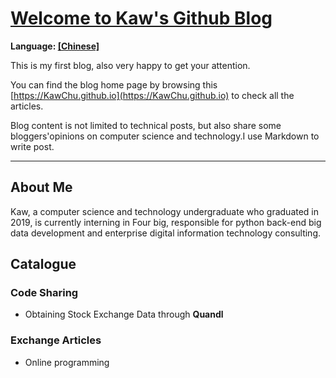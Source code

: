 # [Welcome to Kaw's Github Blog](https://KawChu.github.io)
**Language: [[Chinese]](https://KawChu.github.io/_cn)**

This is my first blog, also very happy to get your attention.

You can find the blog home page by browsing this [https://KawChu.github.io](https://KawChu.github.io) to check all the articles. 

Blog content is not limited to technical posts, but also share some bloggers'opinions on computer science and technology.I use Markdown to write post.

***

## About Me
Kaw, a computer science and technology undergraduate who graduated in 2019, is currently interning in Four big, responsible for python back-end big data development and enterprise digital information technology consulting.

## Catalogue

### Code Sharing
* Obtaining Stock Exchange Data through **Quandl**
### Exchange Articles
* Online programming
